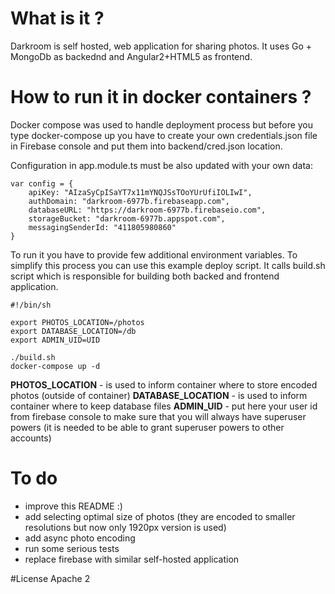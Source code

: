 # What is it ?

Darkroom is self hosted, web application for sharing photos. It uses Go + MongoDb as backednd and Angular2+HTML5 as frontend.  


# How to run it in docker containers ?

Docker compose was used to handle deployment process but before you type docker-compose up you have to create your own credentials.json file in Firebase console and put them into backend/cred.json location. 

Configuration in app.module.ts must be also updated with your own data:

```
var config = {
    apiKey: "AIzaSyCpISaYT7x11mYNQJSsTOoYUrUfiIOLIwI",
    authDomain: "darkroom-6977b.firebaseapp.com",
    databaseURL: "https://darkroom-6977b.firebaseio.com",
    storageBucket: "darkroom-6977b.appspot.com",
    messagingSenderId: "411805980860"
}
```

To run it you have to provide few additional environment variables. To simplify this process you can use this example deploy script. It calls build.sh script which is responsible for building both backed and frontend application.


```
#!/bin/sh

export PHOTOS_LOCATION=/photos
export DATABASE_LOCATION=/db
export ADMIN_UID=UID

./build.sh
docker-compose up -d
```

**PHOTOS_LOCATION** - is used to inform container where to store encoded photos (outside of container)
**DATABASE_LOCATION** - is used to inform container where to keep database files
**ADMIN_UID** - put here your user id from firebase console to make sure that you will always have superuser powers (it is needed to be able to grant superuser powers to other accounts) 



# To do
- improve this README :)
- add selecting optimal size of photos (they are encoded to smaller resolutions but now only 1920px version is used)
- add async photo encoding
- run some serious tests
- replace firebase with similar self-hosted application



#License
Apache 2